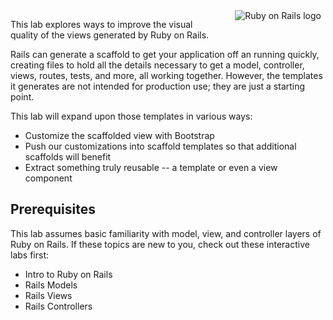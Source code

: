 <img alt="Ruby on Rails logo" style="float: right; padding: 0 0.5em 0.8em 2em; max-width: 40%" src="https://upload.wikimedia.org/wikipedia/commons/6/62/Ruby_On_Rails_Logo.svg" />

This lab explores ways to improve the visual quality of the views generated
by Ruby on Rails.

Rails can generate a scaffold to get your application off an running
quickly, creating files to hold all the details necessary to get a model,
controller, views, routes, tests, and more, all working together.  However,
the templates it generates are not intended for production use; they are
just a starting point.

This lab will expand upon those templates in various ways:

* Customize the scaffolded view with Bootstrap
* Push our customizations into scaffold templates so that additional
  scaffolds will benefit
* Extract something truly reusable -- a template or even a view component

## Prerequisites

This lab assumes basic familiarity with model, view, and controller layers
of Ruby on Rails.  If these topics are new to you, check out these
interactive labs first:

* Intro to Ruby on Rails
* Rails Models
* Rails Views
* Rails Controllers
